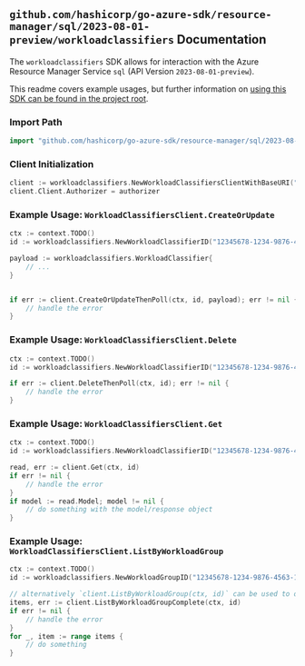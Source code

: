 
## `github.com/hashicorp/go-azure-sdk/resource-manager/sql/2023-08-01-preview/workloadclassifiers` Documentation

The `workloadclassifiers` SDK allows for interaction with the Azure Resource Manager Service `sql` (API Version `2023-08-01-preview`).

This readme covers example usages, but further information on [using this SDK can be found in the project root](https://github.com/hashicorp/go-azure-sdk/tree/main/docs).

### Import Path

```go
import "github.com/hashicorp/go-azure-sdk/resource-manager/sql/2023-08-01-preview/workloadclassifiers"
```


### Client Initialization

```go
client := workloadclassifiers.NewWorkloadClassifiersClientWithBaseURI("https://management.azure.com")
client.Client.Authorizer = authorizer
```


### Example Usage: `WorkloadClassifiersClient.CreateOrUpdate`

```go
ctx := context.TODO()
id := workloadclassifiers.NewWorkloadClassifierID("12345678-1234-9876-4563-123456789012", "example-resource-group", "serverValue", "databaseValue", "workloadGroupValue", "workloadClassifierValue")

payload := workloadclassifiers.WorkloadClassifier{
	// ...
}


if err := client.CreateOrUpdateThenPoll(ctx, id, payload); err != nil {
	// handle the error
}
```


### Example Usage: `WorkloadClassifiersClient.Delete`

```go
ctx := context.TODO()
id := workloadclassifiers.NewWorkloadClassifierID("12345678-1234-9876-4563-123456789012", "example-resource-group", "serverValue", "databaseValue", "workloadGroupValue", "workloadClassifierValue")

if err := client.DeleteThenPoll(ctx, id); err != nil {
	// handle the error
}
```


### Example Usage: `WorkloadClassifiersClient.Get`

```go
ctx := context.TODO()
id := workloadclassifiers.NewWorkloadClassifierID("12345678-1234-9876-4563-123456789012", "example-resource-group", "serverValue", "databaseValue", "workloadGroupValue", "workloadClassifierValue")

read, err := client.Get(ctx, id)
if err != nil {
	// handle the error
}
if model := read.Model; model != nil {
	// do something with the model/response object
}
```


### Example Usage: `WorkloadClassifiersClient.ListByWorkloadGroup`

```go
ctx := context.TODO()
id := workloadclassifiers.NewWorkloadGroupID("12345678-1234-9876-4563-123456789012", "example-resource-group", "serverValue", "databaseValue", "workloadGroupValue")

// alternatively `client.ListByWorkloadGroup(ctx, id)` can be used to do batched pagination
items, err := client.ListByWorkloadGroupComplete(ctx, id)
if err != nil {
	// handle the error
}
for _, item := range items {
	// do something
}
```
